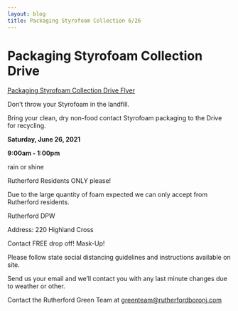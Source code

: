 ```yaml
---
layout: blog
title: Packaging Styrofoam Collection 6/26
---
```


# Packaging Styrofoam Collection Drive


[Packaging Styrofoam Collection Drive Flyer](https://storage.googleapis.com/static.rutherford-nj.com/committees/green-team/posts/styrofoamflyer.pdf)

Don’t throw your Styrofoam in the landfill. 

Bring your clean, dry non-food contact Styrofoam packaging to the Drive for recycling.

**Saturday, June 26, 2021**

**9:00am - 1:00pm**

rain or shine 

Rutherford Residents ONLY please!

Due to the large quantity of foam expected we can only accept from Rutherford residents.

Rutherford DPW

Address: 220 Highland Cross

Contact FREE drop off! Mask-Up!

Please follow state social distancing guidelines and instructions available on site. 

Send us your email and we’ll contact you with any last minute changes due to weather or other. 

Contact the Rutherford Green Team at greenteam@rutherfordboronj.com
